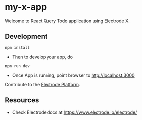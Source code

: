 # my-x-app

Welcome to React Query Todo application using Electrode X.

## Development

```
npm install
```

- Then to develop your app, do

```
npm run dev
```

- Once App is running, point browser to <http://localhost:3000>

Contribute to the [Electrode Platform](https://github.com/electrode-io/electrode/blob/master/CONTRIBUTING.md).

## Resources

- Check Electrode docs at <https://www.electrode.io/electrode/>
